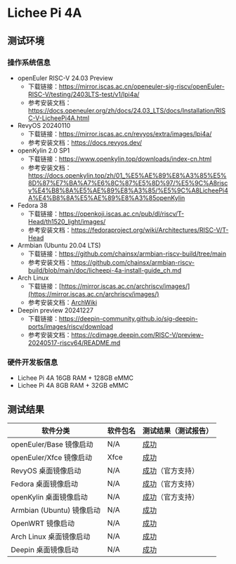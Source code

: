 # Lichee Pi 4A

## 测试环境

### 操作系统信息

- openEuler RISC-V 24.03 Preview
    - 下载链接：https://mirror.iscas.ac.cn/openeuler-sig-riscv/openEuler-RISC-V/testing/2403LTS-test/v1/lpi4a/
    - 参考安装文档：https://docs.openeuler.org/zh/docs/24.03_LTS/docs/Installation/RISC-V-LicheePi4A.html
- RevyOS 20240110
    - 下载链接：https://mirror.iscas.ac.cn/revyos/extra/images/lpi4a/
    - 参考安装文档：https://docs.revyos.dev/
- openKylin 2.0 SP1
    - 下载链接：https://www.openkylin.top/downloads/index-cn.html
    - 参考安装文档：https://docs.openkylin.top/zh/01_%E5%AE%89%E8%A3%85%E5%8D%87%E7%BA%A7%E6%8C%87%E5%8D%97/%E5%9C%A8riscv%E4%B8%8A%E5%AE%89%E8%A3%85/%E5%9C%A8LicheePi4A%E4%B8%8A%E5%AE%89%E8%A3%85openKylin
- Fedora 38
    - 下载链接：https://openkoji.iscas.ac.cn/pub/dl/riscv/T-Head/th1520_light/images/
    - 参考安装文档：https://fedoraproject.org/wiki/Architectures/RISC-V/T-Head
- Armbian (Ubuntu 20.04 LTS)
    - 下载链接：https://github.com/chainsx/armbian-riscv-build/tree/main
    - 参考安装文档：https://github.com/chainsx/armbian-riscv-build/blob/main/doc/licheepi-4a-install-guide_ch.md
- Arch Linux
    - 下载链接：[https://mirror.iscas.ac.cn/archriscv/images/](https://mirror.iscas.ac.cn/archriscv/images/)
    - 参考安装文档：[ArchWiki](https://wiki.archlinux.org/title/General_recommendations)
- Deepin preview 20241227
    - 下载链接：https://deepin-community.github.io/sig-deepin-ports/images/riscv/download
    - 参考安装文档：https://cdimage.deepin.com/RISC-V/preview-20240517-riscv64/README.md
    
### 硬件开发板信息

- Lichee Pi 4A 16GB RAM + 128GB eMMC
- Lichee Pi 4A 8GB RAM + 32GB eMMC

## 测试结果

| 软件分类                  | 软件包名 | 测试结果（测试报告）          |
| ------------------------- | -------- | ----------------------------- |
| openEuler/Base 镜像启动   | N/A      | [成功][oERV]                  |
| openEuler/Xfce 镜像启动   | Xfce     | [成功][oERV]                  |
| RevyOS 桌面镜像启动       | N/A      | [成功][RevyOS]（官方支持）    |
| Fedora 桌面镜像启动       | N/A      | [成功][Fedora]（官方支持）    |
| openKylin 桌面镜像启动    | N/A      | [成功][openKylin]（官方支持） |
| Armbian (Ubuntu) 镜像启动 | N/A      | [成功][Armbian]               |
| OpenWRT 镜像启动          | N/A      | [成功][OpenWRT]               |
| Arch Linux 桌面镜像启动   | N/A      | [成功][ArchLinux]             |
| Deepin 桌面镜像启动       | N/A      | [成功][Deepin]                |

[oERV]: ./openEuler/README_zh.md
[RevyOS]: ./RevyOS/README_zh.md
[Fedora]: ./Fedora/README_zh.md
[Armbian]: ./Armbian/README_zh.md
[openKylin]: ./openKylin/README_zh.md
[OpenWRT]: ./OpenWRT/README_zh.md
[ArchLinux]: ./ArchLinux/README_zh.md
[Deepin]: ./Deepin/README_zh.md
